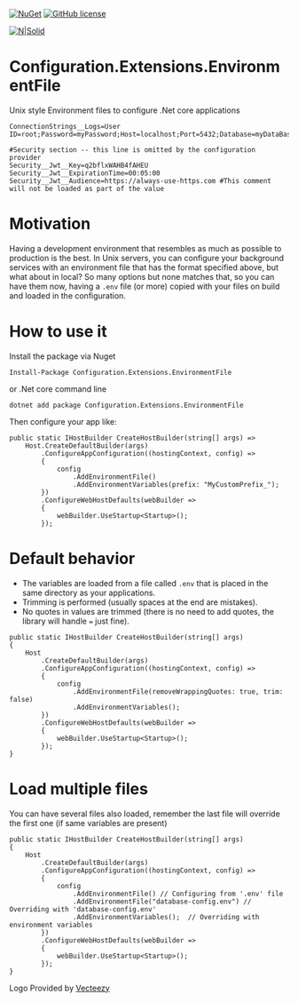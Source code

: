 [![NuGet](https://img.shields.io/nuget/v/Configuration.Extensions.EnvironmentFile.svg?style=flat)](https://www.nuget.org/packages/Configuration.Extensions.EnvironmentFile/) 
[![GitHub license](https://img.shields.io/github/license/griffo-io/Configuration.Extensions.EnvironmentFile.svg)](https://raw.githubusercontent.com/griffo-io/Configuration.Extensions.EnvironmentFile/master/LICENSE)

[![N|Solid](https://avatars2.githubusercontent.com/u/39886363?s=200&v=4)](https://github.com/griffo-io/Configuration.Extensions.EnvironmentFile)


# Configuration.Extensions.EnvironmentFile

Unix style Environment files to configure .Net core applications

```
ConnectionStrings__Logs=User ID=root;Password=myPassword;Host=localhost;Port=5432;Database=myDataBase;

#Security section -- this line is omitted by the configuration provider
Security__Jwt__Key=q2bflxWAHB4fAHEU
Security__Jwt__ExpirationTime=00:05:00
Security__Jwt__Audience=https://always-use-https.com #This comment will not be loaded as part of the value
```

# Motivation

Having a development environment that resembles as much as possible to production is the best.
In Unix servers, you can configure your background services with an environment file that has the format specified above, but what about in local?
So many options but none matches that, so you can have them now, having a `.env` file (or more) copied with your files on build and loaded in the configuration.

# How to use it

Install the package via Nuget

```
Install-Package Configuration.Extensions.EnvironmentFile
```

or .Net core command line


```
dotnet add package Configuration.Extensions.EnvironmentFile
```

Then configure your app like:


```
public static IHostBuilder CreateHostBuilder(string[] args) =>
    Host.CreateDefaultBuilder(args)
        .ConfigureAppConfiguration((hostingContext, config) =>
        {
            config
                .AddEnvironmentFile()
                .AddEnvironmentVariables(prefix: "MyCustomPrefix_");
        })
        .ConfigureWebHostDefaults(webBuilder =>
        {
            webBuilder.UseStartup<Startup>();
        });
```

# Default behavior
- The variables are loaded from a file called `.env` that is placed in the same directory as your applications.
- Trimming is performed (usually spaces at the end are mistakes).
- No quotes in values are trimmed (there is no need to add quotes, the library will handle `=` just fine).

```
public static IHostBuilder CreateHostBuilder(string[] args)
{
    Host
        .CreateDefaultBuilder(args)
        .ConfigureAppConfiguration((hostingContext, config) =>
        {
            config
                .AddEnvironmentFile(removeWrappingQuotes: true, trim: false)
                .AddEnvironmentVariables();
        })
        .ConfigureWebHostDefaults(webBuilder =>
    	{
            webBuilder.UseStartup<Startup>();
        });
}
```


# Load multiple files

You can have several files also loaded, remember the last file will override the first one (if same variables are present)

```
public static IHostBuilder CreateHostBuilder(string[] args)
{
    Host
        .CreateDefaultBuilder(args)
        .ConfigureAppConfiguration((hostingContext, config) =>
        {
            config
                .AddEnvironmentFile() // Configuring from '.env' file
                .AddEnvironmentFile("database-config.env") // Overriding with 'database-config.env'
                .AddEnvironmentVariables();  // Overriding with environment variables
        })
        .ConfigureWebHostDefaults(webBuilder =>
    	{
            webBuilder.UseStartup<Startup>();
        });
}
```

Logo Provided by [Vecteezy](https://vecteezy.com)
